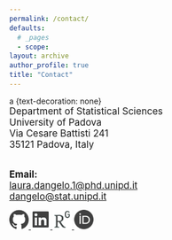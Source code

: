 ```yaml
---
permalink: /contact/
defaults:
  # _pages
  - scope:
layout: archive
author_profile: true
title: "Contact"
---
```

<div>
  a {text-decoration: none}
</div>
<link type="text/css" rel="stylesheet" href="stylesheet.css"/>

<font style="font-size:17px">
Department of Statistical Sciences <br>
University of Padova<br>
Via Cesare Battisti 241 <br>
35121 Padova, Italy<br>

<br>

<b>Email:</b> <br>
laura.dangelo.1@phd.unipd.it <br>
dangelo@stat.unipd.it
</font>
<br>


<a href="https://github.com/laura-dangelo"> 
<img src="../images/github_gray.png" alt="i" style="width:35px; border=0;">
</a> 
<a href="https://www.linkedin.com/in/laura-dangelo/"> 
<img src="../images/linkedin_gray.png" alt="i" style="width:35px; border=0;">
</a> 
<a href="https://www.researchgate.net/profile/Laura_Dangelo"> 
<img src="../images/rg_gray.png" alt="i" style="width:35px; border=0;">
</a> 
<a href="https://orcid.org/0000-0001-5034-7414"> 
<img src="../images/orcid_gray.png" alt="i" style="width:35px; border=0;">
</a> 


